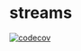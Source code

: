 # streams
[![codecov](https://codecov.io/gh/Slilex/streams/branch/master/graph/badge.svg)](https://codecov.io/gh/Slilex/streams)

